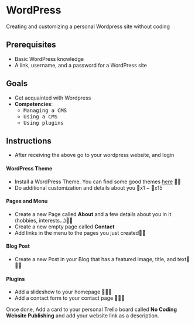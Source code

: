 # WordPress

Creating and customizing a personal Wordpress site without coding

## Prerequisites

  - Basic WordPress knowledge
  - A link, username, and a password for a WordPress site
  
## Goals

  - Get acquainted with Wordpress
  - **Competencies**:
    - <kbd>Managing a CMS</kbd> 
    - <kbd>Using a CMS</kbd>
    - <kbd>Using plugins</kbd>

## Instructions

- After receiving the above go to your wordpress website, and login

#### WordPress Theme

- Install a WordPress Theme. You can find some good themes [here](https://athemes.com/collections/free-wordpress-themes/#) 🔑🔑
- Do additional customization and details about you 🔑x1 ~ 🔑x15

#### Pages and Menu

- Create a new Page called **About** and a few details about you in it (hobbies, interests...)🔑🔑
- Create a new empty page called **Contact**
- Add links in the menu to the pages you just created🔑🔑

#### Blog Post

- Create a new Post in your Blog that has a featured image, title, and text🔑🔑🔑

#### Plugins

- Add a slideshow to your homepage 🔑🔑🔑
- Add a contact form to your contact page 🔑🔑🔑

Once done, Add a card to your personal Trello board called **No Coding Website Publishing** and add your website link as a description.